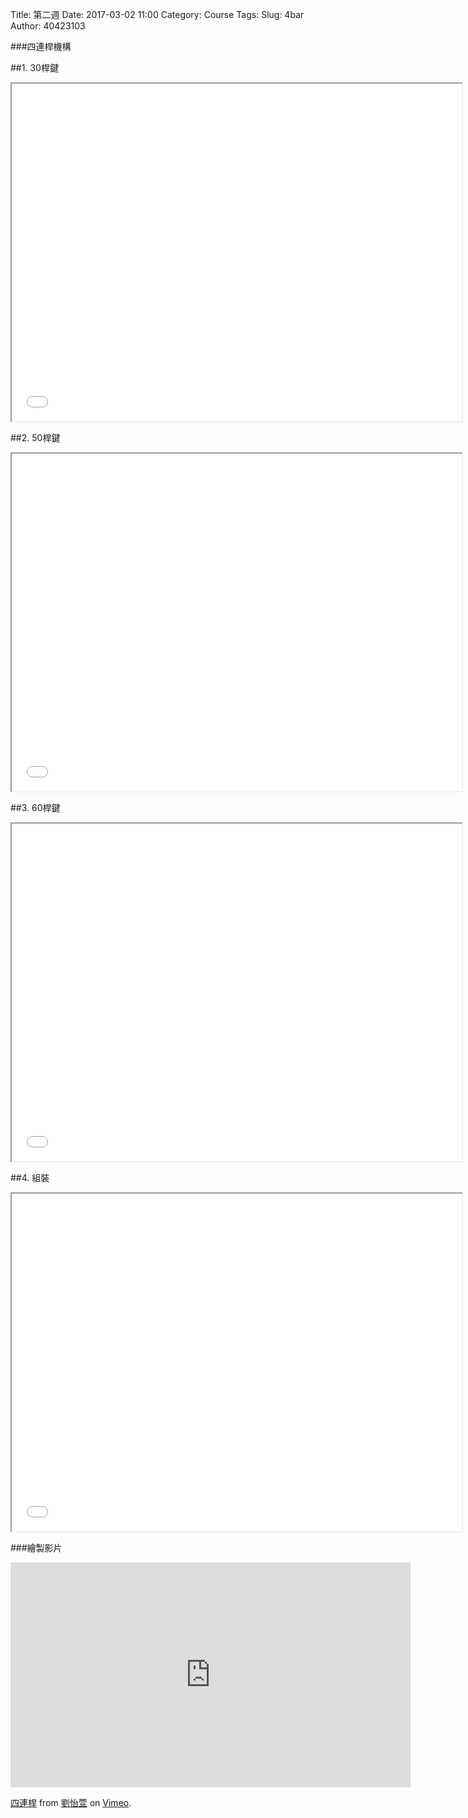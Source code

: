 Title: 第二週
Date: 2017-03-02 11:00
Category: Course
Tags: 
Slug: 4bar
Author: 40423103

###四連桿機構

<!-- PELICAN_END_SUMMARY -->

##1. 30桿鍵

<iframe src="./../data/30.html" width="720" height="540"></iframe>

##2. 50桿鍵

<iframe src="./../data/50.html" width="720" height="540"></iframe>

##3. 60桿鍵

<iframe src="./../data/60.html" width="720" height="540"></iframe>

##4. 組裝

<iframe src="./../data/fourbar.html" width="720" height="540"></iframe>

###繪製影片

<iframe src="https://player.vimeo.com/video/207561287" width="640" height="360" frameborder="0" webkitallowfullscreen mozallowfullscreen allowfullscreen></iframe>
<p><a href="https://vimeo.com/207561287">四連桿</a> from <a href="https://vimeo.com/user45467634">劉怡萱</a> on <a href="https://vimeo.com">Vimeo</a>.</p>
